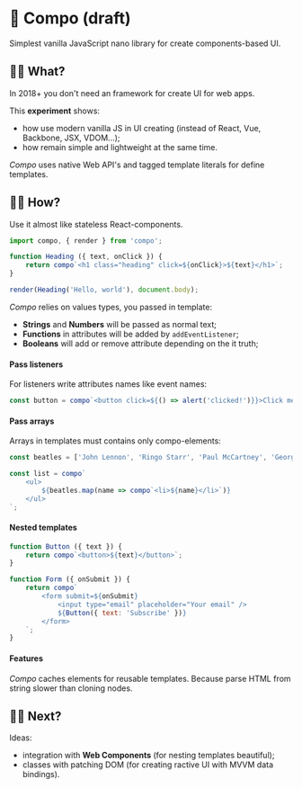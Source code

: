 # 🍦 Compo (draft)

Simplest vanilla JavaScript nano library for create components-based UI.

## ✋🏾 What?

In 2018+ you don't need an framework for create UI for web apps.

This **experiment** shows:

- how use modern vanilla JS in UI creating (instead of React, Vue, Backbone, JSX, VDOM...);
- how remain simple and lightweight at the same time.

*Compo* uses native Web API's and tagged template literals for define templates.

## 💪🏾 How?

Use it almost like stateless React-components.

```javascript
import compo, { render } from 'compo';

function Heading ({ text, onClick }) {
    return compo`<h1 class="heading" click=${onClick}>${text}</h1>`;
}

render(Heading('Hello, world'), document.body);
```

*Compo* relies on values types, you passed in template:

- **Strings** and **Numbers** will be passed as normal text;
- **Functions** in attributes will be added by `addEventListener`;
- **Booleans** will add or remove attribute depending on the it truth;

#### Pass listeners

For listeners write attributes names like event names:

```javascript
const button = compo`<button click=${() => alert('clicked!')}}>Click me!</button>`;
```

#### Pass arrays

Arrays in templates must contains only compo-elements:

```javascript
const beatles = ['John Lennon', 'Ringo Starr', 'Paul McCartney', 'George Harrison'];

const list = compo`
    <ul>
        ${beatles.map(name => compo`<li>${name}</li>`)}
    </ul>
`;
```

#### Nested templates
```javascript
function Button ({ text }) {
    return compo`<button>${text}</button>`;
}

function Form ({ onSubmit }) {
    return compo`
        <form submit=${onSubmit}
            <input type="email" placeholder="Your email" />
            ${Button({ text: 'Subscribe' })}
        </form>
    `;
}
```

#### Features

*Compo* caches elements for reusable templates.
Because parse HTML from string slower than cloning nodes.

## 🤘🏾 Next?

Ideas:

- integration with **Web Components** (for nesting templates beautiful);
- classes with patching DOM (for creating ractive UI with MVVM data bindings).
